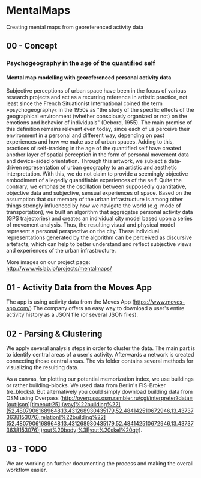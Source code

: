 # MentalMaps
Creating mental maps from georeferenced activity data

## 00 - Concept

### Psychogeography in the age of the quantified self
#### Mental map modelling with georeferenced personal activity data

Subjective perceptions of urban space have been in the focus of various research projects and act as a recurring reference in artistic practice, not least since the French Situationist International coined the term »psychogeography« in the 1950s as "the study of the specific effects of the geographical environment (whether consciously organized or not) on the emotions and behavior of individuals" (Debord, 1955). The main premise of this definition remains relevant even today, since each of us perceive their environment in a personal and different way, depending on past experiences and how we make use of urban spaces. Adding to this, practices of self-tracking in the age of the quantified self have created another layer of spatial perception in the form of personal movement data and device-aided orientation. Through this artwork, we subject a data-driven representation of urban geography to an artistic and aesthetic interpretation. With this, we do not claim to provide a seemingly objective embodiment of allegedly quantifiable experiences of the self. Quite the contrary, we emphasize the oscillation between supposedly quantitative, objective data and subjective, sensual experiences of space. Based on the assumption that our memory of the urban infrastructure is among other things strongly influenced by how we navigate the world (e.g. mode of transportation), we built an algorithm that aggregates personal activity data (GPS trajectories) and creates an individual city model based upon a series of movement analysis. Thus, the resulting visual and physical model represent a personal perspective on the city. These individual representations generated by the algorithm can be perceived as discursive artefacts, which can help to better understand and reflect subjective views and experiences of the urban infrastructure.



More images on our project page: http://www.vislab.io/projects/mentalmaps/

## 01 - Activity Data from the Moves App

The app is using activity data from the Moves App (https://www.moves-app.com/)
The company offers an easy way to download a user's entire activity history as a JSON file (or several JSON files).

## 02 - Parsing & Clustering

We apply several analysis steps in order to cluster the data. The main part is to identify central areas of a user's activity. Afterwards a network is created connecting those central areas. The vis folder contains several methods for visualizing the resulting data.

As a canvas, for plotting our potential memorization index, we use buildings or rather building-blocks. We used data from Berlin's FIS-Broker (re_blocks). But alternatively you could simply download building data from OSM using Overpass (http://overpass.osm.rambler.ru/cgi/interpreter?data=[out:json][timeout:25];(way[%22building%22](52.48079061689648,13.431268930435179,52.484142510672946,13.437373638153076);relation[%22building%22](52.48079061689648,13.431268930435179,52.484142510672946,13.437373638153076););out%20body;%3E;out%20skel%20qt;).

## 03 - TODO

We are working on further documenting the process and making the overall workflow easier.
